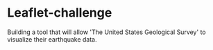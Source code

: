 # Leaflet-challenge
Building a tool that will allow 'The United States Geological Survey' to visualize their earthquake data. 
